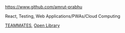 
<!-- Give link to your github home page -->
<span id="github">https://www.github.com/amrut-prabhu</span>

<!-- Give up to 3 expertise areas that you claim credit for -->
<span id="areas">React, Testing, Web Applications/PWAs/Cloud Computing</span>

<!-- Give your internal and external projects related to the module -->
<span id="projects">[TEAMMATES](https://github.com/TEAMMATES/teammates), [Open Library](https://github.com/internetarchive/openlibrar)</span>